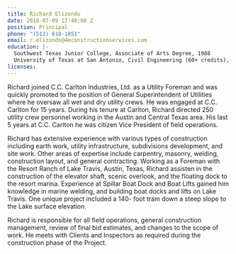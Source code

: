 ```yaml
---
title: Richard Elizondo
date: 2018-07-09 17:48:00 Z
position: Principal
phone: "(512) 618-1851"
email: r.elizondo@4econstructionservices.com
education: |-
  Southwest Texas Junior College, Associate of Arts Degree, 1988
  University of Texas at San Antonio, Civil Engineering (60+ credits), 1989
licenses:
---
```


Richard joined C.C. Carlton Industries, Ltd. as a Utility Foreman and was quickly promoted to the position of General Superintendent of Utilities where he oversaw all wet and dry utility crews. He was engaged at C.C. Carlton for 15 years. During his tenure at Carlton, Richard directed 250 utility crew personnel working in the Austin and Central Texas area. His last 5 years at C.C. Carlton he was citizen Vice President of field operations.

Richard has extensive experience with various types of construction including earth work, utility infrastructure, subdivisions development, and site work. Other areas of expertise include carpentry, masonry, welding, construction layout, and general contracting. Working as a Foreman with the Resort Ranch of Lake Travis, Austin, Texas, Richard assisten in the construction of the elevator shaft, scenic overlook, and the floating dock to the resort marina. Experience at Spillar Boat Dock and Boat Lifts gained him knowledge in marine welding, and building boat docks and lifts on Lake Travis. One unique project included a 140- foot tram down a steep slope to the Lake surface elevation.

Richard is responsible for all field operations, general construction management, review of final bid estimates, and changes to the scope of work. He meets with Clients and Inspectors as required during the construction phase of the Project.
